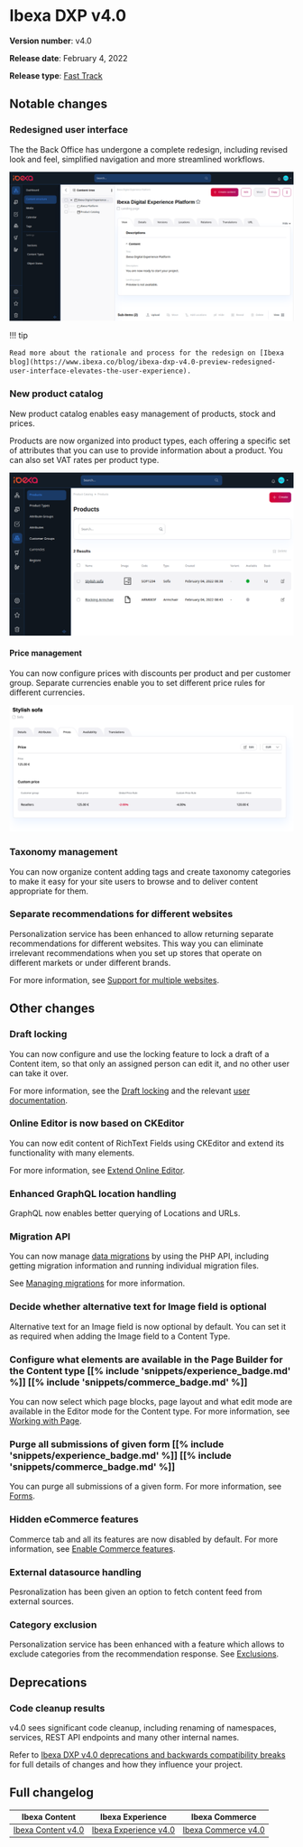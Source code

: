 # Ibexa DXP v4.0

**Version number**: v4.0

**Release date**: February 4, 2022

**Release type**: [Fast Track](../community_resources/release_process.md#release-process)

## Notable changes

### Redesigned user interface

The the Back Office has undergone a complete redesign, including revised look and feel,
simplified navigation and more streamlined workflows.

![New UI](img/4.0_new_ui.png)

!!! tip

    Read more about the rationale and process for the redesign on [Ibexa blog](https://www.ibexa.co/blog/ibexa-dxp-v4.0-preview-redesigned-user-interface-elevates-the-user-experience).

### New product catalog

New product catalog enables easy management of products, stock and prices.

Products are now organized into product types, each offering a specific set of attributes
that you can use to provide information about a product.
You can also set VAT rates per product type.

![Product catalog](img/4.0_catalog.png)

#### Price management

You can now configure prices with discounts per product and per customer group.
Separate currencies enable you to set different price rules for different currencies.

![Price management](img/4.0_product_price.png "Managing prices in the new product catalog")

### Taxonomy management

You can now organize content adding tags and create taxonomy categories to make it easy for your 
site users to browse and to deliver content appropriate for them.

### Separate recommendations for different websites

Personalization service has been enhanced to allow returning separate recommendations 
for different websites. 
This way you can eliminate irrelevant recommendations when you set up stores that 
operate on different markets or under different brands.

For more information, see [Support for multiple websites](https://doc.ibexa.co/projects/userguide/en/latest/personalization/use_cases/#multiple-website-hosting).

## Other changes

### Draft locking

You can now configure and use the locking feature to lock a draft of a Content item, 
so that only an assigned person can edit it, and no other user can take it over. 

For more information, see the [Draft locking](../guide/workflow/workflow.md#draft-locking)
and the relevant [user documentation](https://doc.ibexa.co/projects/userguide/en/latest/publishing/editorial_workflow/#draft-lock-release).

### Online Editor is now based on CKEditor

You can now edit content of RichText Fields using CKEditor and extend its functionality with many elements.

For more information, see [Extend Online Editor](../extending/extending_online_editor.md).

### Enhanced GraphQL location handling

GraphQL now enables better querying of Locations and URLs.

### Migration API

You can now manage [data migrations](../guide/data_migration/data_migration.md) by using the PHP API,
including getting migration information and running individual migration files.

See [Managing migrations](../api/public_php_api_managing_migrations.md) for more information.

### Decide whether alternative text for Image field is optional

Alternative text for an Image field is now optional by default. 
You can set it as required when adding the Image field to a Content Type.

### Configure what elements are available in the Page Builder for the Content type [[% include 'snippets/experience_badge.md' %]] [[% include 'snippets/commerce_badge.md' %]]

You can now select which page blocks, page layout and what edit mode are available in the Editor mode for the Content type.
For more information, see [Working with Page](https://doc.ibexa.co/projects/userguide/en/latest/site_organization/working_with_page/#configure-blocks-display).

### Purge all submissions of given form [[% include 'snippets/experience_badge.md' %]] [[% include 'snippets/commerce_badge.md' %]]

You can purge all submissions of a given form. 
For more information, see [Forms](../guide/form_builder/forms.md#form-submission-purging).

### Hidden eCommerce features

Commerce tab and all its features are now disabled by default.
For more information, see [Enable Commerce features](../guide/config_back_office.md#enable-commerce-features).

### External datasource handling

Pesronalization has been given an option to fetch content feed from external sources.

### Category exclusion 

Personalization service has been enhanced with a feature which allows to exclude categories from the recommendation response.
See [Exclusions](https://doc.ibexa.co/projects/userguide/en/latest/personalization/filters/#exclusions).

## Deprecations

### Code cleanup results

v4.0 sees significant code cleanup, including renaming of namespaces, services, REST API endpoints
and many other internal names.

Refer to [Ibexa DXP v4.0 deprecations and backwards compatibility breaks](ibexa_dxp_v4.0_deprecations.md)
for full details of changes and how they influence your project.

## Full changelog

| Ibexa Content  | Ibexa Experience  | Ibexa Commerce |
|--------------|------------|------------|
| [Ibexa Content v4.0](https://github.com/ibexa/content/releases/tag/v4.0.0) | [Ibexa Experience v4.0](https://github.com/ibexa/experience/releases/tag/v4.0.0) | [Ibexa Commerce v4.0](https://github.com/ibexa/commerce/releases/tag/v4.0.0)

